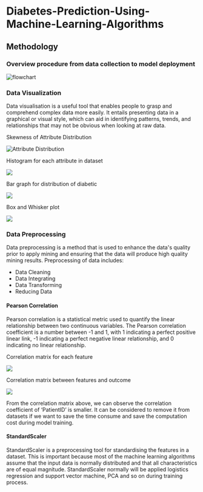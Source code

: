 # Diabetes-Prediction-Using-Machine-Learning-Algorithms

## Methodology

### Overview procedure from data collection to model deployment

![flowchart](/images/overview_procedure)

### Data Visualization

Data visualisation is a useful tool that enables people to grasp and comprehend complex data more easily. It entails presenting data in a graphical or visual style, which can aid in identifying patterns, trends, and relationships that may not be obvious when looking at raw data.

Skewness of Attribute Distribution

![Attribute Distribution](/images/attribute_distribution)

Histogram for each attribute in dataset

![](/images/attributes_histogram)

Bar graph for distribution of diabetic

![](/images/diabetic_distribution)

Box and Whisker plot

![](/images/box_whisker)

### Data Preprocessing

Data preprocessing is a method that is used to enhance the data's quality prior to apply mining and ensuring that the data will produce high quality mining results.
Preprocessing of data includes:
* Data Cleaning
* Data Integrating
* Data Transforming
* Reducing Data

#### Pearson Correlation 

Pearson correlation is a statistical metric used to quantify the linear relationship between two continuous variables. The Pearson correlation coefficient is a number between -1 and 1, with 1 indicating a perfect positive linear link, -1 indicating a perfect negative linear relationship, and 0 indicating no linear relationship.

Correlation matrix for each feature

![](/images/pearson_correlation_feature)

Correlation matrix between features and outcome

![](/images/pearson_correlation_outcome)

From the correlation matrix above, we can observe the correlation coefficient of ‘PatientID’ is smaller. It can be considered to remove it from datasets if we want to save the time consume and save the computation cost during model training.

#### StandardScaler 

StandardScaler is a preprocessing tool for standardising the features in a dataset. This is important because most of the machine learning algorithms assume that the input data is normally distributed and that all characteristics are of equal magnitude. StandardScaler normally will be applied logistics regression and support vector machine, PCA and so on during training process.

